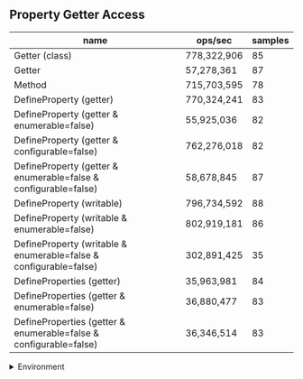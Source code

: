 ## Property Getter Access

|name|ops/sec|samples|
|-|-|-|
|Getter (class)|778,322,906|85|
|Getter|57,278,361|87|
|Method|715,703,595|78|
|DefineProperty (getter)|770,324,241|83|
|DefineProperty (getter & enumerable=false)|55,925,036|82|
|DefineProperty (getter & configurable=false)|762,276,018|82|
|DefineProperty (getter & enumerable=false & configurable=false)|58,678,845|87|
|DefineProperty (writable)|796,734,592|88|
|DefineProperty (writable & enumerable=false)|802,919,181|86|
|DefineProperty (writable & enumerable=false & configurable=false)|302,891,425|35|
|DefineProperties (getter)|35,963,981|84|
|DefineProperties (getter & enumerable=false)|36,880,477|83|
|DefineProperties (getter & enumerable=false & configurable=false)|36,346,514|83|


<details>
<summary>Environment</summary>

* __Machine:__ linux x64 | 2 vCPUs | 6.8GB Mem
* __Run:__ Tue Oct 03 2023 01:35:13 GMT+0000 (Coordinated Universal Time)
</details>

